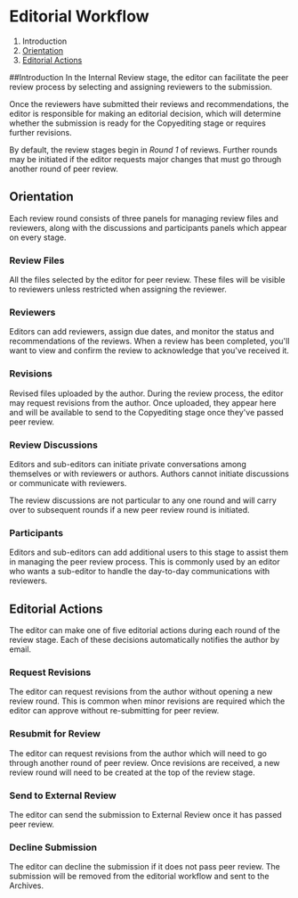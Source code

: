 # Editorial Workflow

1. Introduction
2. [Orientation](internal-review.md#orientation)
3. [Editorial Actions](internal-review.md#editorial-actions)

##Introduction
In the Internal Review stage, the editor can facilitate the peer review process by selecting and assigning reviewers to the submission.

Once the reviewers have submitted their reviews and recommendations, the editor is responsible for making an editorial decision, which will determine whether the submission is ready for the Copyediting stage or requires further revisions.

By default, the review stages begin in *Round 1* of reviews. Further rounds may be initiated if the editor requests major changes that must go through another round of peer review.

## <a name="orientation"></a>Orientation

Each review round consists of three panels for managing review files and reviewers, along with the discussions and participants panels which appear on every stage.

### <a name="review-files"></a>Review Files
All the files selected by the editor for peer review. These files will be visible to reviewers unless restricted when assigning the reviewer.

### <a name="reviewers"></a>Reviewers
Editors can add reviewers, assign due dates, and monitor the status and recommendations of the reviews. When a review has been completed, you'll want to view and confirm the review to acknowledge that you've received it.

### <a name="revisions"></a>Revisions
Revised files uploaded by the author. During the review process, the editor may request revisions from the author. Once uploaded, they appear here and will be available to send to the Copyediting stage once they've passed peer review.

### <a name="discussions"></a>Review Discussions
Editors and sub-editors can initiate private conversations among themselves or with reviewers or authors. Authors cannot initiate discussions or communicate with reviewers.

The review discussions are not particular to any one round and will carry over to subsequent rounds if a new peer review round is initiated.

### <a name="participants"></a>Participants
Editors and sub-editors can add additional users to this stage to assist them in managing the peer review process. This is commonly used by an editor who wants a sub-editor to handle the day-to-day communications with reviewers.

## <a name="editorial-actions"></a>Editorial Actions	
The editor can make one of five editorial actions during each round of the review stage. Each of these decisions automatically notifies the author by email.

### <a name="request-revisions"></a>Request Revisions
The editor can request revisions from the author without opening a new review round. This is common when minor revisions are required which the editor can approve without re-submitting for peer review.

### <a name="new-review"></a>Resubmit for Review
The editor can request revisions from the author which will need to go through another round of peer review. Once revisions are received, a new review round will need to be created at the top of the review stage.

### <a name="external-review"></a>Send to External Review
The editor can send the submission to External Review once it has passed peer review.

### <a name="decline"></a>Decline Submission
The editor can decline the submission if it does not pass peer review. The submission will be removed from the editorial workflow and sent to the Archives.
